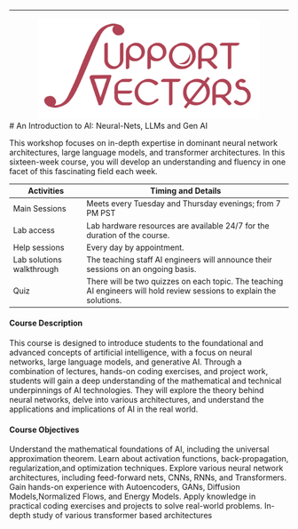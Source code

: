 

---
<center>
<img src="images/logo-poster.png" width=400px style="opacity:0.8">
</center>
# An Introduction to AI: Neural-Nets, LLMs and Gen AI

This workshop focuses on in-depth expertise in dominant neural network architectures, large language models, and transformer architectures. In this sixteen-week course, you will develop an understanding and fluency in one facet of this fascinating field each week.



| Activities                    | Timing and Details                                           |
| ----------------------------- | ------------------------------------------------------------ |
| Main Sessions             | Meets every Tuesday and Thursday evenings; from 7 PM PST     |
| Lab access                | Lab hardware resources are available 24/7 for the duration of the course. |
| Help sessions             | Every day by appointment.                                    |
| Lab solutions walkthrough | The teaching staff AI engineers will announce their sessions on an ongoing basis. |
| Quiz                      | There will be two quizzes on each topic. The teaching AI engineers will hold review sessions to explain the solutions. |

#### Course Description

This course is designed to introduce students to the foundational and advanced concepts of artificial intelligence, with a focus on neural networks, large language models, and generative AI. Through a combination of lectures, hands-on coding exercises, and project work, students will gain a deep understanding of the mathematical and technical underpinnings of AI technologies. They will explore the theory behind neural networks, delve into various architectures, and understand the applications and implications of AI in the real world.

#### Course Objectives

Understand the mathematical foundations of AI, including the universal approximation theorem.
Learn about activation functions, back-propagation, regularization,and optimization techniques.
Explore various neural network architectures, including feed-forward nets, CNNs, RNNs, and Transformers.
Gain hands-on experience with Autoencoders, GANs, Diffusion Models,Normalized Flows, and Energy Models.
Apply knowledge in practical coding exercises and projects to solve real-world problems.
In-depth study of various transformer based architectures